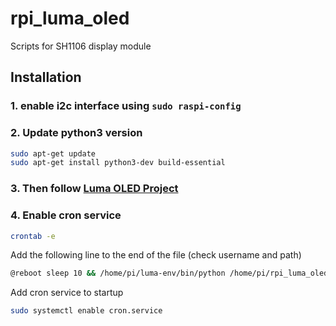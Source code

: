 # rpi_luma_oled

Scripts for SH1106 display module

## Installation

### 1. enable i2c interface using `sudo raspi-config`

### 2. Update python3 version

```bash
sudo apt-get update
sudo apt-get install python3-dev build-essential
```

### 3. Then follow [Luma OLED Project](https://luma-oled.readthedocs.io/en/latest/intro.html)

### 4. Enable cron service

```bash
crontab -e
```

Add the following line to the end of the file (check username and path)

```bash
@reboot sleep 10 && /home/pi/luma-env/bin/python /home/pi/rpi_luma_oled/stats.py
```

Add cron service to startup

```bash
sudo systemctl enable cron.service
```
